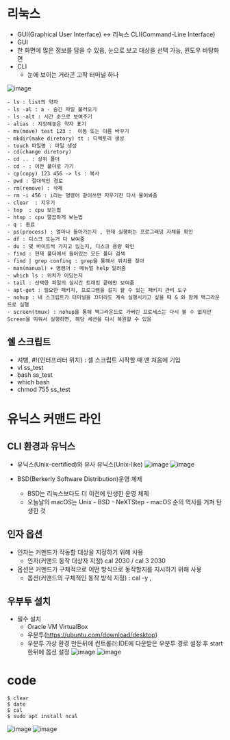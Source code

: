 # 리눅스
-  GUI(Graphical User Interface)  <-> 리눅스 CLI(Command-Line Interface)
-  GUI
  -  한 화면에 많은 정보를 담을 수 있음, 눈으로 보고 대상을 선택 가능, 윈도우 바탕화면
- CLI
  -  눈에 보이는 거라곤 고작 터미널 하나

![image](https://user-images.githubusercontent.com/47103479/136699359-95bb718f-9a5b-48fa-b9f7-f946683d33f9.png)

```
- ls : list의 약자
- ls -al : a - 숨긴 파일 불러오기  
- ls -alt : 시간 순으로 보여주기 
- alias : 지정해놓은 약자 표기 
- mv(move) test 123 :  이동 또는 이름 바꾸기 
- mkdir(make diretory) tt : 디렉토리 생성 
- touch 파일명 : 파일 생성
- cd(change diretory)
- cd .. : 상위 폴더 
- cd - : 이전 풀더로 가기
- cp(copy) 123 456 -> ls : 복사 
- pwd : 절대적인 경로
- rm(remove) : 삭제 
- rm -i 456 : i라는 명령어 같이쓰면 지우기전 다시 물어봐줌 
- clear  : 지우기
- top  : cpu 보는법
- htop : cpu 깔끔하게 보는법 
- q : 종료 
- ps(process) : 얼마나 돌아가는지 , 현재 실행하는 프로그래밍 자체를 확인 
- df : 디스크 도는거 다 보여줌 
- du : 몇 바이트씩 가지고 있는지, 디스크 용량 확인 
- find : 현재 풀더에서 들어있는 모든 폴더 검색 
- find | grep confing : grep을 통해서 위치를 찾아 
- man(manual) + 명령어 : 메뉴얼 help 알려줌 
- which ls : 위치가 어딨는지
- tail : 선택한 파일의 실시간 트래킹 끝에만 보여줌 
- apt-get : 필요한 패키지, 프로그램을 설치 할 수 있는 패키지 관리 도구
- nohup : 내 스크립트가 터미널을 끄더라도 계속 실행시키고 싶을 때 & 와 함께 백그라운드로 실행
- screen(tmux) : nohup을 통해 백그라운드로 가버린 프로세스는 다시 볼 수 없지만 Screen을 띄워서 실행하면, 해당 세션을 다시 복원할 수 있음 
```

## 쉘 스크립트
- 셔뱅, #!{인터프리터 위치} : 셀 스크립트 시작할 때 맨 처음에 기입 
- vl ss_test 
- bash ss_test
- which bash 
- chmod 755 ss_test 

# 유닉스 커맨드 라인 
## CLI 환경과 유닉스
- 유닉스(Unix-certified)와 유사 유닉스(Unix-like)
![image](https://user-images.githubusercontent.com/47103479/147937170-66e0c221-de22-4a4a-b344-fdac88a6e188.png)
![image](https://user-images.githubusercontent.com/47103479/147937214-4f8f4cee-7fc8-4f2b-8219-cfa529d6e59b.png)

- BSD(Berkerly Software Distribution)운영 체제
  - BSD는 리눅스보다도 더 이전에 탄생한 운영 체제
  - 오늘날의 macOS는 Unix - BSD - NeXTStep - macOS 순의 역사를 거쳐 탄생한 것

## 인자 옵션
- 인자는 커맨드가 작동할 대상을 지정하기 위해 사용
  - 인자(커맨드 동작 대상자 지정) cal 2030 / cal 3 2030
- 옵션은 커맨드가 구체적으로 어떤 방식으로 동작할지를 지시하기 위해 사용
  - 옵션(커맨드의 구체적인 동작 방식 지정) : cal -y , 


## 우부투 설치
- 필수 설치 
  - Oracle VM VirtualBox
  - 우분투(https://ubuntu.com/download/desktop)
  - 우분투 가상 환경 만든뒤에 컨트롤러:IDE에 다운받은 우분투 경로 설정 후 start 한뒤에 옵션 설정 
![image](https://user-images.githubusercontent.com/47103479/147939476-bbb871af-af31-4ef8-bd66-c5ad1c724d66.png)
![image](https://user-images.githubusercontent.com/47103479/147943962-92d73dc2-cd62-4c0d-823b-f8203e281e57.png)

# code
```shell
$ clear
$ date
$ cal 
$ sudo apt install ncal
```

![image](https://user-images.githubusercontent.com/47103479/147945114-1752f7a4-6856-4024-b301-b8fd0f0ffecd.png)
![image](https://user-images.githubusercontent.com/47103479/147945144-2d183139-0432-4fcf-bff4-969ad8d2220c.png)
